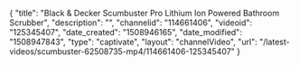 {
    "title": "Black & Decker Scumbuster Pro Lithium Ion Powered Bathroom Scrubber",
    "description": "",
    "channelid": "114661406",
    "videoid": "125345407",
    "date_created": "1508946165",
    "date_modified": "1508947843",
    "type": "captivate",
    "layout": "channelVideo",
    "url": "\/latest-videos\/scumbuster-62508735-mp4\/114661406-125345407"
}
